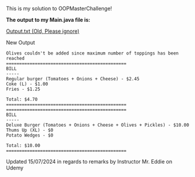 This is my solution to OOPMasterChallenge!

**The output to my Main.java file is:**

[Output.txt (Old, Please ignore)](https://github.com/user-attachments/files/15982516/Output.txt) 

New Output
```
Olives couldn't be added since maximum number of toppings has been reached
==============================================
BILL
-----
Regular burger (Tomatoes + Onions + Cheese) - $2.45
Coke (L) - $1.00
Fries - $1.25

Total: $4.70
==============================================
==============================================
BILL
-----
Deluxe Burger (Tomatoes + Onions + Cheese + Olives + Pickles) - $10.00
Thums Up (XL) - $0
Potato Wedges - $0

Total: $10.00
==============================================
```

Updated 15/07/2024 in regards to remarks by Instructor Mr. Eddie on Udemy
